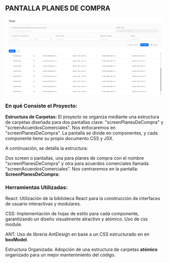 ## PANTALLA PLANES DE COMPRA

![Show screen](image.png)
### En qué Consiste el Proyecto:

**Estructura de Carpetas:**
El proyecto se organiza mediante una estructura de carpetas diseñada para dos pantallas clave: "screenPlanesDeCompra" y "screenAcuerdosComerciales". 
Nos enfocaremos en "screenPlanesDeCompra". 
La pantalla se divide en componentes, y cada componente tiene su propio documento CSS y JSX. 

A continuación, se detalla la estructura:

Dos screen o pantallas, una para planes de compra con el nombre "screenPlanesDeCompra" y otra para acuerdos comerciales llamada "screenAcuerdosComerciales".
Nos centraremos en la pantalla: **ScreenPlanesDeCompra:**

### Herramientas Utilizadas:

React: Utilización de la biblioteca React para la construcción de interfaces de usuario interactivas y modulares.

CSS: Implementación de hojas de estilo para cada componente, garantizando un diseño visualmente atractivo y atómico. Uso de css module.

ANT: Uso de libreria AntDesign en base a un CSS estructurado en en **boxModel**.

Estructura Organizada: Adopción de una estructura de carpetas **atómico** organizado para un mejor mantenimiento del código.


